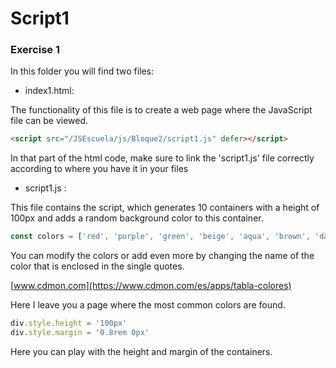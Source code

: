 # Script1
### Exercise 1

In this folder you will find two files:

* index1.html:

The functionality of this file is to create a web page where the JavaScript file can be viewed.

```html
<script src="/JSEscuela/js/Bloque2/script1.js" defer></script>
```
In that part of the html code, make sure to link the 'script1.js' file correctly according to where you have it in your files

* script1.js :

This file contains the script, which generates 10 containers with a height of 100px and adds a random background color to this container.

```javascript
const colors = ['red', 'purple', 'green', 'beige', 'aqua', 'brown', 'darkviolet']
```
You can modify the colors or add even more by changing the name of the color that is enclosed in the single quotes.

[www.cdmon.com](https://www.cdmon.com/es/apps/tabla-colores)

Here I leave you a page where the most common colors are found.

```javascript
div.style.height = '100px'
div.style.margin = '0.8rem 0px'
```
Here you can play with the height and margin of the containers.
